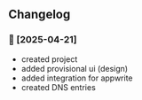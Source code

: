## Changelog

### 🔗 [2025-04-21]

- created project
- added provisional ui (design)
- added integration for appwrite
- created DNS entries
